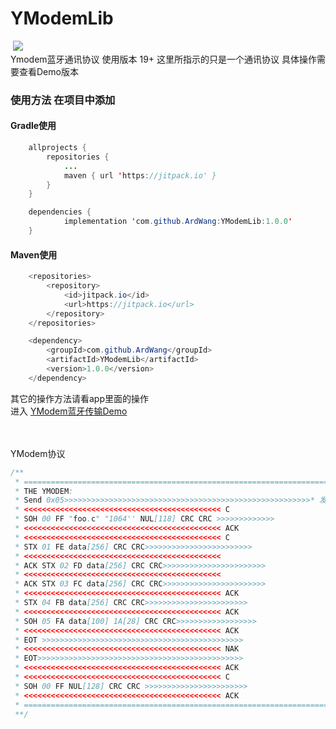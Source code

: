 # YModemLib <br>
<a href="https://developer.android.com/index.html" rel="nofollow"><img src="https://camo.githubusercontent.com/4e7c3559fec3db6e04cd6d800d00fe6515f75260/68747470733a2f2f696d672e736869656c64732e696f2f62616467652f706c6174666f726d2d616e64726f69642d627269676874677265656e2e737667" alt="" data-canonical-src="https://img.shields.io/badge/platform-android-brightgreen.svg" style="max-width:100%;"></a> [![](https://jitpack.io/v/ArdWang/YModemLib.svg)](https://jitpack.io/#ArdWang/YModemLib)
<br>
Ymodem蓝牙通讯协议 使用版本 19+ 这里所指示的只是一个通讯协议 具体操作需要查看Demo版本

### 使用方法 在项目中添加

#### Gradle使用<br/>

```java
	allprojects {
		repositories {
			...
			maven { url 'https://jitpack.io' }
		}
	}
```

```java
	dependencies {
	        implementation 'com.github.ArdWang:YModemLib:1.0.0'
	}

```

#### Maven使用<br/>

```java
	<repositories>
		<repository>
		    <id>jitpack.io</id>
		    <url>https://jitpack.io</url>
		</repository>
	</repositories>
```

```java
	<dependency>
	    <groupId>com.github.ArdWang</groupId>
	    <artifactId>YModemLib</artifactId>
	    <version>1.0.0</version>
	</dependency>

```

其它的操作方法请看app里面的操作<br/>
进入 [YModem蓝牙传输Demo](https://github.com/ArdWang/YModemBleUpdate "悬停显示")

<br><br>
YModem协议
```java
/**
 * ========================================================================================
 * THE YMODEM:
 * Send 0x05>>>>>>>>>>>>>>>>>>>>>>>>>>>>>>>>>>>>>>>>>>>>>>>>>>>>>>>* 发送0x05
 * <<<<<<<<<<<<<<<<<<<<<<<<<<<<<<<<<<<<<<<<<<<< C
 * SOH 00 FF "foo.c" "1064'' NUL[118] CRC CRC >>>>>>>>>>>>>
 * <<<<<<<<<<<<<<<<<<<<<<<<<<<<<<<<<<<<<<<<<<<< ACK
 * <<<<<<<<<<<<<<<<<<<<<<<<<<<<<<<<<<<<<<<<<<<< C
 * STX 01 FE data[256] CRC CRC>>>>>>>>>>>>>>>>>>>>>>>>
 * <<<<<<<<<<<<<<<<<<<<<<<<<<<<<<<<<<<<<<<<<<<<
 * ACK STX 02 FD data[256] CRC CRC>>>>>>>>>>>>>>>>>>>>>>>
 * <<<<<<<<<<<<<<<<<<<<<<<<<<<<<<<<<<<<<<<<<<<<
 * ACK STX 03 FC data[256] CRC CRC>>>>>>>>>>>>>>>>>>>>>>>
 * <<<<<<<<<<<<<<<<<<<<<<<<<<<<<<<<<<<<<<<<<<<< ACK
 * STX 04 FB data[256] CRC CRC>>>>>>>>>>>>>>>>>>>>>>>
 * <<<<<<<<<<<<<<<<<<<<<<<<<<<<<<<<<<<<<<<<<<<< ACK
 * SOH 05 FA data[100] 1A[28] CRC CRC>>>>>>>>>>>>>>>>>>
 * <<<<<<<<<<<<<<<<<<<<<<<<<<<<<<<<<<<<<<<<<<<< ACK
 * EOT >>>>>>>>>>>>>>>>>>>>>>>>>>>>>>>>>>>>>>>>>>>>>
 * <<<<<<<<<<<<<<<<<<<<<<<<<<<<<<<<<<<<<<<<<<<< NAK
 * EOT>>>>>>>>>>>>>>>>>>>>>>>>>>>>>>>>>>>>>>>>>>>>>>
 * <<<<<<<<<<<<<<<<<<<<<<<<<<<<<<<<<<<<<<<<<<<< ACK
 * <<<<<<<<<<<<<<<<<<<<<<<<<<<<<<<<<<<<<<<<<<<< C
 * SOH 00 FF NUL[128] CRC CRC >>>>>>>>>>>>>>>>>>>>>>>
 * <<<<<<<<<<<<<<<<<<<<<<<<<<<<<<<<<<<<<<<<<<<< ACK
 * ===========================================================================================
 **/

```
